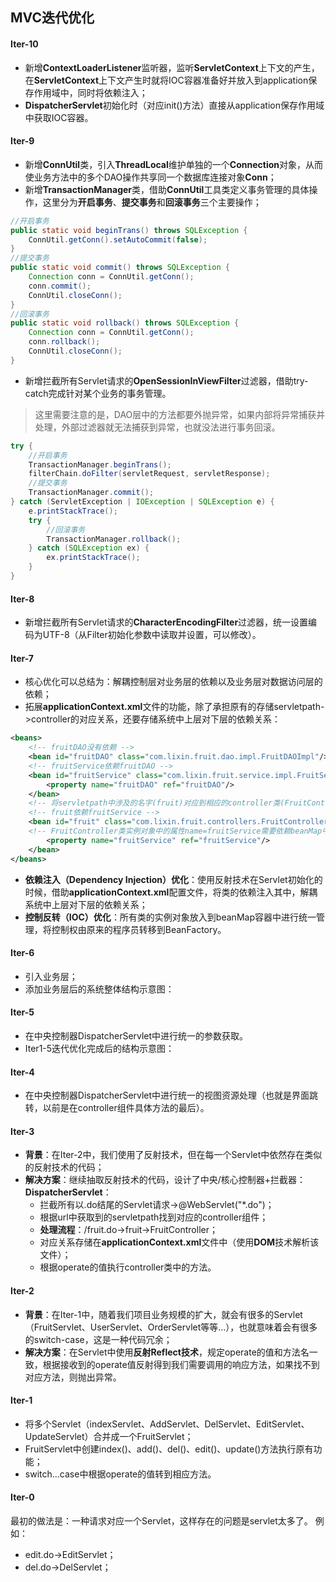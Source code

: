 ## MVC迭代优化

#### Iter-10

- 新增**ContextLoaderListener**监听器，监听**ServletContext**上下文的产生，在**ServletContext**上下文产生时就将IOC容器准备好并放入到application保存作用域中，同时将依赖注入；
- **DispatcherServlet**初始化时（对应init()方法）直接从application保存作用域中获取IOC容器。

#### Iter-9

- 新增**ConnUtil**类，引入**ThreadLocal**维护单独的一个**Connection**对象，从而使业务方法中的多个DAO操作共享同一个数据库连接对象**Conn**；
- 新增**TransactionManager**类，借助**ConnUtil**工具类定义事务管理的具体操作，这里分为**开启事务**、**提交事务**和**回滚事务**三个主要操作；

```java
//开启事务
public static void beginTrans() throws SQLException {
    ConnUtil.getConn().setAutoCommit(false);
}
//提交事务
public static void commit() throws SQLException {
    Connection conn = ConnUtil.getConn();
    conn.commit();
    ConnUtil.closeConn();
}
//回滚事务
public static void rollback() throws SQLException {
    Connection conn = ConnUtil.getConn();
    conn.rollback();
    ConnUtil.closeConn();
}
```

- 新增拦截所有Servlet请求的**OpenSessionInViewFilter**过滤器，借助try-catch完成针对某个业务的事务管理。
> 这里需要注意的是，DAO层中的方法都要外抛异常，如果内部将异常捕获并处理，外部过滤器就无法捕获到异常，也就没法进行事务回滚。

```java
try {
    //开启事务
    TransactionManager.beginTrans();
    filterChain.doFilter(servletRequest, servletResponse);
    //提交事务
    TransactionManager.commit();
} catch (ServletException | IOException | SQLException e) {
    e.printStackTrace();
    try {
        //回滚事务
        TransactionManager.rollback();
    } catch (SQLException ex) {
        ex.printStackTrace();
    }
}
```

#### Iter-8

- 新增拦截所有Servlet请求的**CharacterEncodingFilter**过滤器，统一设置编码为UTF-8（从Filter初始化参数中读取并设置，可以修改）。

#### Iter-7

- 核心优化可以总结为：解耦控制层对业务层的依赖以及业务层对数据访问层的依赖；
- 拓展**applicationContext.xml**文件的功能，除了承担原有的存储servletpath->controller的对应关系，还要存储系统中上层对下层的依赖关系：
```xml
<beans>
    <!-- fruitDAO没有依赖 -->
    <bean id="fruitDAO" class="com.lixin.fruit.dao.impl.FruitDAOImpl"/>
    <!-- fruitService依赖fruitDAO -->
    <bean id="fruitService" class="com.lixin.fruit.service.impl.FruitServiceImpl">
        <property name="fruitDAO" ref="fruitDAO"/>
    </bean>
    <!-- 将servletpath中涉及的名字(fruit)对应到相应的controller类(FruitController)来处理 -->
    <!-- fruit依赖fruitService -->
    <bean id="fruit" class="com.lixin.fruit.controllers.FruitController">
    <!-- FruitController类实例对象中的属性name=fruitService需要依赖beanMap中id=ref=fruitService的实例对象 -->
        <property name="fruitService" ref="fruitService"/>
    </bean>
</beans>
```
- **依赖注入（Dependency Injection）优化**：使用反射技术在Servlet初始化的时候，借助**applicationContext.xml**配置文件，将类的依赖注入其中，解耦系统中上层对下层的依赖关系；
- **控制反转（IOC）优化**：所有类的实例对象放入到beanMap容器中进行统一管理，将控制权由原来的程序员转移到BeanFactory。

#### Iter-6

- 引入业务层；
- 添加业务层后的系统整体结构示意图：

#### Iter-5

- 在中央控制器DispatcherServlet中进行统一的参数获取。
- Iter1-5迭代优化完成后的结构示意图：

#### Iter-4

- 在中央控制器DispatcherServlet中进行统一的视图资源处理（也就是界面跳转，以前是在controller组件具体方法的最后）。

#### Iter-3

- **背景**：在Iter-2中，我们使用了反射技术，但在每一个Servlet中依然存在类似的反射技术的代码；
- **解决方案**：继续抽取反射技术的代码，设计了中央/核心控制器+拦截器：**DispatcherServlet**：
    - 拦截所有以.do结尾的Servlet请求->@WebServlet("*.do")；
    - 根据url中获取到的servletpath找到对应的controller组件；
    - **处理流程**：/fruit.do->fruit->FruitController；
    - 对应关系存储在**applicationContext.xml**文件中（使用**DOM**技术解析该文件）；
    - 根据operate的值执行controller类中的方法。

#### Iter-2

- **背景**：在Iter-1中，随着我们项目业务规模的扩大，就会有很多的Servlet（FruitServlet、UserServlet、OrderServlet等等...），也就意味着会有很多的switch-case，这是一种代码冗余；
- **解决方案**：在Servlet中使用**反射Reflect技术**，规定operate的值和方法名一致，根据接收到的operate值反射得到我们需要调用的响应方法，如果找不到对应方法，则抛出异常。

#### Iter-1

- 将多个Servlet（indexServlet、AddServlet、DelServlet、EditServlet、UpdateServlet）合并成一个FruitServlet；
- FruitServlet中创建index()、add()、del()、edit()、update()方法执行原有功能；
- switch...case中根据operate的值转到相应方法。

#### Iter-0

最初的做法是：一种请求对应一个Servlet，这样存在的问题是servlet太多了。
例如：
- edit.do->EditServlet；
- del.do->DelServlet；